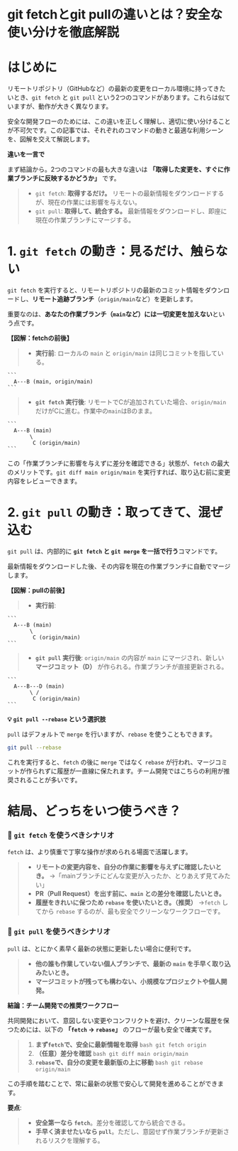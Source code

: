 # git fetchとgit pullの違いとは？安全な使い分けを徹底解説

# はじめに

リモートリポジトリ（GitHubなど）の最新の変更をローカル環境に持ってきたいとき、`git fetch` と `git pull` という2つのコマンドがあります。これらは似ていますが、動作が大きく異なります。

安全な開発フローのためには、この違いを正しく理解し、適切に使い分けることが不可欠です。この記事では、それぞれのコマンドの動きと最適な利用シーンを、図解を交えて解説します。

**違いを一言で**

まず結論から。2つのコマンドの最も大きな違いは **「取得した変更を、すぐに作業ブランチに反映するかどうか」** です。

>* `git fetch`: **取得するだけ。** リモートの最新情報をダウンロードするが、現在の作業には影響を与えない。
>* `git pull`: **取得して、統合する。** 最新情報をダウンロードし、即座に現在の作業ブランチにマージする。

# 1. `git fetch` の動き：見るだけ、触らない

`git fetch` を実行すると、リモートリポジトリの最新のコミット情報をダウンロードし、**リモート追跡ブランチ**（`origin/main`など）を更新します。

重要なのは、**あなたの作業ブランチ（`main`など）には一切変更を加えない**という点です。

**【図解：fetchの前後】**

>* **実行前**: ローカルの `main` と `origin/main` は同じコミットを指している。

    ```
      A---B (main, origin/main)
    ```

>* **`git fetch` 実行後**: リモートでCが追加されていた場合、`origin/main` だけがCに進む。作業中の`main`はBのまま。

    ```
      A---B (main)
           \
            C (origin/main)
    ```

この「作業ブランチに影響を与えずに差分を確認できる」状態が、`fetch` の最大のメリットです。`git diff main origin/main` を実行すれば、取り込む前に変更内容をレビューできます。

# 2. `git pull` の動き：取ってきて、混ぜ込む

`git pull` は、内部的に **`git fetch` と `git merge` を一括で行う**コマンドです。

最新情報をダウンロードした後、その内容を現在の作業ブランチに自動でマージします。

**【図解：pullの前後】**

>* **実行前**:

    ```
      A---B (main)
           \
            C (origin/main)
    ```

>* **`git pull` 実行後**: `origin/main` の内容が `main` にマージされ、新しい **マージコミット（D）** が作られる。作業ブランチが直接更新される。

    ```
      A---B---D (main)
           \ /
            C (origin/main)
    ```

**💡 `git pull --rebase` という選択肢**

`pull` はデフォルトで `merge` を行いますが、`rebase` を使うこともできます。

```bash
git pull --rebase
```

これを実行すると、`fetch` の後に `merge` ではなく `rebase` が行われ、マージコミットが作られずに履歴が一直線に保たれます。チーム開発ではこちらの利用が推奨されることが多いです。

# 結局、どっちをいつ使うべき？

### 🧐 `git fetch` を使うべきシナリオ

`fetch` は、より慎重で丁寧な操作が求められる場面で活躍します。

>* **リモートの変更内容を、自分の作業に影響を与えずに確認したいとき。**
→「mainブランチにどんな変更が入ったか、とりあえず見てみたい」
>* **PR（Pull Request）を出す前に、`main` との差分を確認したいとき。**
>* **履歴をきれいに保つため `rebase` を使いたいとき。（推奨）**
→`fetch` してから `rebase` するのが、最も安全でクリーンなワークフローです。

### 🚀 `git pull` を使うべきシナリオ

`pull` は、とにかく素早く最新の状態に更新したい場合に便利です。

>* **他の誰も作業していない個人ブランチで、最新の `main` を手早く取り込みたいとき。**
>* **マージコミットが残っても構わない、小規模なプロジェクトや個人開発。**

**結論：チーム開発での推奨ワークフロー**

共同開発において、意図しない変更やコンフリクトを避け、クリーンな履歴を保つためには、以下の **「`fetch` → `rebase`」** のフローが最も安全で確実です。

>1.  **まず`fetch`で、安全に最新情報を取得**
    ```bash
    git fetch origin
    ```
>2.  **（任意）差分を確認**
    ```bash
    git diff main origin/main
    ```
>3.  **`rebase`で、自分の変更を最新版の上に移動**
    ```bash
    git rebase origin/main
    ```

この手順を踏むことで、常に最新の状態で安心して開発を進めることができます。

**要点**:

>* **安全第一なら `fetch`**。差分を確認してから統合できる。
>* **手早く済ませたいなら `pull`**。ただし、意図せず作業ブランチが更新されるリスクを理解する。